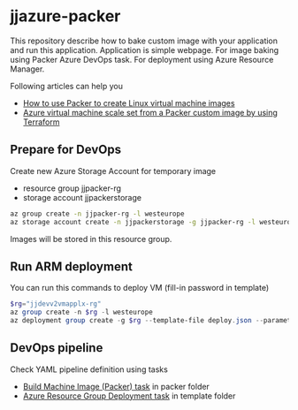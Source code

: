 # jjazure-packer

This repository describe how to bake custom image with your application and run this application. Application is simple webpage.
For image baking using Packer Azure DevOps task. For deployment using Azure Resource Manager.

Following articles can help you

- [How to use Packer to create Linux virtual machine images](https://docs.microsoft.com/en-us/azure/virtual-machines/linux/build-image-with-packer)
- [Azure virtual machine scale set from a Packer custom image by using Terraform](https://docs.microsoft.com/en-us/azure/developer/terraform/create-vm-scaleset-network-disks-using-packer-hcl)

## Prepare for DevOps

Create new Azure Storage Account for temporary image

- resource group jjpacker-rg
- storage account jjpackerstorage

```bash
az group create -n jjpacker-rg -l westeurope
az storage account create -n jjpackerstorage -g jjpacker-rg -l westeurope --sku Standard_LRS --kind StorageV2
```

Images will be stored in this resource group.

## Run ARM deployment

You can run this commands to deploy VM (fill-in password in template)

```powershell
$rg="jjdevv2vmapplx-rg"
az group create -n $rg -l westeurope
az deployment group create -g $rg --template-file deploy.json --parameters deploy.parameters.json
```

## DevOps pipeline

Check YAML pipeline definition using tasks

- [Build Machine Image (Packer) task](https://docs.microsoft.com/en-us/azure/devops/pipelines/tasks/deploy/packer-build?view=azure-devops) in packer folder
- [Azure Resource Group Deployment task](https://docs.microsoft.com/en-us/azure/devops/pipelines/tasks/deploy/azure-resource-group-deployment?view=azure-devops) in template folder
